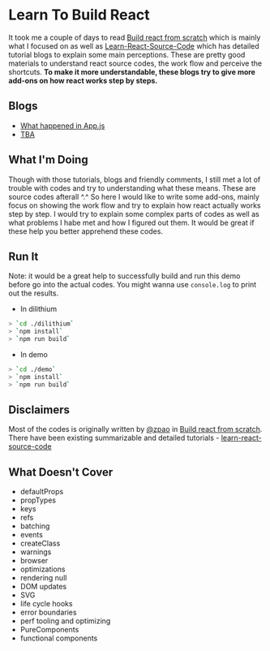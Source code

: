 # Learn To Build React

It took me a couple of days to read [Build react from scratch](https://github.com/zpao/building-react-from-scratch) which is mainly what I focused on as well as [Learn-React-Source-Code](https://github.com/cyan33/learn-react-source-code) which has detailed tutorial blogs to explain some main perceptions. These are pretty good materials to understand react source codes, the work flow and perceive the shortcuts. **To make it more understandable, these blogs try to give more add-ons on how react works step by steps.**

## Blogs
* [What happened in App.js]()
* [TBA]()
 
## What I'm Doing
Though with those tutorials, blogs and friendly comments, I still met a lot of trouble with codes and try to understanding what these means. These are source codes afterall ^.^
So here I would like to write some add-ons, mainly focus on showing the work flow and try to explain how react actually works step by step. I would try to explain some complex parts of codes as well as what problems I habe met and how I figured out them. It would be great if these help you better apprehend these codes.

## Run It

Note: it would be a great help to successfully build and run this demo before go into the actual codes. You might wanna use `console.log` to print out the results.

* In dilithium
```sh
> `cd ./dilithium`
> `npm install`
> `npm run build`
```
* In demo
```sh
> `cd ./demo`
> `npm install`
> `npm run build`
```

## Disclaimers
Most of the codes is originally written by [@zpao](https://github.com/zpao) in [Build react from scratch](https://github.com/zpao/building-react-from-scratch). There have been existing summarizable and detailed tutorials - [learn-react-source-code](https://dragonforker.github.io/learn-react-source-code/) 

## What Doesn't Cover

* defaultProps
* propTypes
* keys
* refs
* batching
* events
* createClass
* warnings
* browser
* optimizations
* rendering null
* DOM updates
* SVG
* life cycle hooks
* error boundaries
* perf tooling and optimizing
* PureComponents
* functional components




